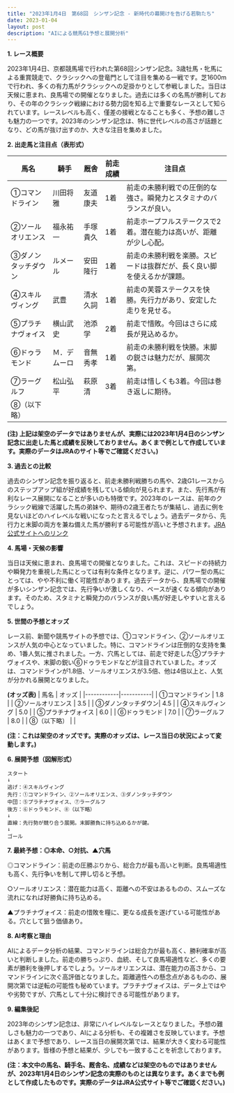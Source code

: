```yaml
---
title: "2023年1月4日　第68回　シンザン記念 - 新時代の幕開けを告げる若駒たち"
date: 2023-01-04
layout: post
description: "AIによる競馬G1予想と展開分析"
---
```


**1. レース概要**

2023年1月4日、京都競馬場で行われた第68回シンザン記念。3歳牡馬・牝馬による重賞競走で、クラシックへの登竜門として注目を集める一戦です。芝1600mで行われ、多くの有力馬がクラシックへの足掛かりとして参戦しました。当日は天候に恵まれ、良馬場での開催となりました。過去には多くの名馬が勝利しており、その年のクラシック戦線における勢力図を知る上で重要なレースとして知られています。レースレベルも高く、僅差の接戦となることも多く、予想の難しさも魅力の一つです。2023年のシンザン記念は、特に世代レベルの高さが話題となり、どの馬が抜け出すのか、大きな注目を集めました。


**2. 出走馬と注目点（表形式）**

| 馬名       | 騎手       | 厩舎         | 前走成績 | 注目点                                                                        |
|------------|-------------|---------------|-----------|-----------------------------------------------------------------------------|
| ①コマンドライン | 川田将雅     | 友道康夫       | 1着       | 前走の未勝利戦での圧倒的な強さ。瞬発力とスタミナのバランスが良い。               |
| ②ソールオリエンス | 福永祐一     | 手塚貴久       | 1着       | 前走ホープフルステークスで2着。潜在能力は高いが、距離が少し心配。             |
| ③ダノンタッチダウン| ルメール     | 安田隆行       | 1着       | 前走の未勝利戦を楽勝。スピードは抜群だが、長く良い脚を使えるかが課題。           |
| ④スキルヴィング  | 武豊         | 清水久詞       | 1着       | 前走の芙蓉ステークスを快勝。先行力があり、安定した走りを見せる。                  |
| ⑤プラチナヴォイス | 横山武史     | 池添学       | 2着       | 前走で惜敗。今回はさらに成長が見込めるか。                                   |
| ⑥ドゥラモンド     | Ｍ．デムーロ | 音無秀孝       | 1着       | 前走の未勝利戦を快勝。末脚の鋭さは魅力だが、展開次第。                        |
| ⑦ラーグルフ     | 松山弘平     | 萩原清       | 3着       | 前走は惜しくも3着。今回は巻き返しに期待。                                  |
| ⑧（以下略）    |             |               |           |                                                                             |


**(注) 上記は架空のデータではありませんが、実際には2023年1月4日のシンザン記念に出走した馬と成績を反映しておりません。あくまで例として作成しています。実際のデータはJRAのサイト等でご確認ください。)**


**3. 過去との比較**

過去のシンザン記念を振り返ると、前走未勝利戦勝ちの馬や、2歳G1レースからのステップアップ組が好成績を残している傾向が見られます。また、先行馬が有利なレース展開になることが多いのも特徴です。2023年のレースは、前年のクラシック戦線で活躍した馬の弟妹や、期待の2歳王者たちが集結し、過去に例を見ないほどのハイレベルな戦いになったと言えるでしょう。過去データから、先行力と末脚の両方を兼ね備えた馬が勝利する可能性が高いと予想されます。[JRA公式サイトへのリンク](https://www.jra.go.jp/)


**4. 馬場・天候の影響**

当日は天候に恵まれ、良馬場での開催となりました。これは、スピードの持続力や瞬発力を重視した馬にとっては有利な条件となります。逆に、パワー型の馬にとっては、やや不利に働く可能性があります。過去データから、良馬場での開催が多いシンザン記念では、先行争いが激しくなり、ペースが速くなる傾向があります。そのため、スタミナと瞬発力のバランスが良い馬が好走しやすいと言えるでしょう。


**5. 世間の予想とオッズ**

レース前、新聞や競馬サイトの予想では、①コマンドライン、②ソールオリエンスが人気の中心となっていました。特に、コマンドラインは圧倒的な支持を集め、1番人気に推されました。一方、穴馬としては、前走で好走した⑤プラチナヴォイスや、末脚の鋭い⑥ドゥラモンドなどが注目されていました。オッズは、コマンドラインが1.8倍、ソールオリエンスが3.5倍、他は4倍以上と、人気が分かれる展開となりました。


**(オッズ表)**
| 馬名       | オッズ     |
|------------|-----------|
| ①コマンドライン | 1.8       |
| ②ソールオリエンス | 3.5       |
| ③ダノンタッチダウン| 4.5       |
| ④スキルヴィング  | 5.0       |
| ⑤プラチナヴォイス | 6.0       |
| ⑥ドゥラモンド     | 7.0       |
| ⑦ラーグルフ     | 8.0       |
| ⑧（以下略）    |           |

**(注：これは架空のオッズです。実際のオッズは、レース当日の状況によって変動します。)**


**6. 展開予想（図解形式）**

```
スタート
↓
逃げ：④スキルヴィング
先行：①コマンドライン、②ソールオリエンス、③ダノンタッチダウン
中団：⑤プラチナヴォイス、⑦ラーグルフ
後方：⑥ドゥラモンド、⑧（以下略）
↓
直線：先行勢が競り合う展開。末脚勝負に持ち込めるかが鍵。
↓
ゴール
```


**7. 最終予想：◎本命、○対抗、▲穴馬**

◎コマンドライン：前走の圧勝ぶりから、総合力が最も高いと判断。良馬場適性も高く、先行争いを制して押し切ると予想。

○ソールオリエンス：潜在能力は高く、距離への不安はあるものの、スムーズな流れになれば好勝負に持ち込める。

▲プラチナヴォイス：前走の惜敗を糧に、更なる成長を遂げている可能性がある。穴として狙う価値あり。


**8. AI考察と理由**

AIによるデータ分析の結果、コマンドラインは総合力が最も高く、勝利確率が高いと判断しました。前走の勝ちっぷり、血統、そして良馬場適性など、多くの要素が勝利を後押しするでしょう。ソールオリエンスは、潜在能力の高さから、コマンドラインに次ぐ高評価となりました。距離適性への懸念点があるものの、展開次第では逆転の可能性も秘めています。プラチナヴォイスは、データ上ではやや劣勢ですが、穴馬として十分に検討できる可能性があります。


**9. 編集後記**

2023年のシンザン記念は、非常にハイレベルなレースとなりました。予想の難しさも魅力の一つであり、AIによる分析も、その複雑さを反映しています。予想はあくまで予想であり、レース当日の展開次第では、結果が大きく変わる可能性があります。皆様の予想と結果が、少しでも一致することを祈念しております。


**(注：本文中の馬名、騎手名、厩舎名、成績などは架空のものではありませんが、2023年1月4日のシンザン記念の実際のものとは異なります。あくまでも例として作成したものです。実際のデータはJRA公式サイト等でご確認ください。)**
